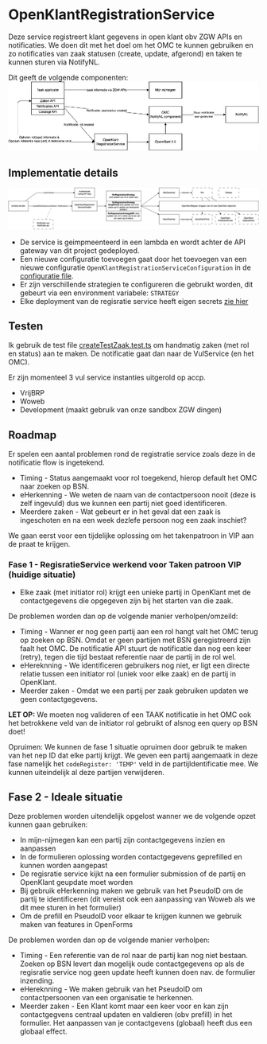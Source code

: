 # OpenKlantRegistrationService

Deze service registreert klant gegevens in open klant obv ZGW APIs en notificaties. We doen dit met het doel om het OMC te kunnen gebruiken en zo notificaties van zaak statusen (create, update, afgerond) en taken te kunnen sturen via NotifyNL.

Dit geeft de volgende componenten:
![Notificatie flow](./docs/notificaties-flow.drawio.png)


## Implementatie details
![Implementatie details](./docs/implementatie.drawio.png)

- De service is geimpmeenteerd in een lambda en wordt achter de API gateway van dit project gedeployed.
- Een nieuwe configuratie toevoegen gaat door het toevoegen van een nieuwe configuratie `OpenKlantRegistrationServiceConfiguration` in de [configuratie file](../../Configuration.ts).
- Er zijn verschillende strategien te configureren die gebruikt worden, dit gebeurt via een environment variabele: `STRATEGY`
- Elke deployment van de regisratie service heeft eigen secrets [zie hier](./OpenKlantRegistrationService.ts#55)


## Testen
Ik gebruik de test file [createTestZaak.test.ts](./Listener/test/createTestZaak.test.ts) om handmatig zaken (met rol en status) aan te maken. De notificatie gaat dan naar de VulService (en het OMC).

Er zijn momenteel 3 vul service instanties uitgerold op accp.
- VrijBRP
- Woweb
- Development (maakt gebruik van onze sandbox ZGW dingen)


## Roadmap
Er spelen een aantal problemen rond de registratie service zoals deze in de notificatie flow is ingetekend.
- Timing - Status aangemaakt voor rol toegekend, hierop default het OMC naar zoeken op BSN.
- eHerkenning - We weten de naam van de contactpersoon nooit (deze is zelf ingevuld) dus we kunnen een partij niet goed identificeren.
- Meerdere zaken - Wat gebeurt er in het geval dat een zaak is ingeschoten en na een week dezlefe persoon nog een zaak inschiet?

We gaan eerst voor een tijdelijke oplossing om het takenpatroon in VIP aan de praat te krijgen.

### Fase 1 - RegisratieService werkend voor Taken patroon VIP (huidige situatie)
- Elke zaak (met initiator rol) krijgt een unieke partij in OpenKlant met de contactgegevens die opgegeven zijn bij het starten van die zaak.

De problemen worden dan op de volgende manier verholpen/omzeild:
- Timing - Wanner er nog geen partij aan een rol hangt valt het OMC terug op zoeken op BSN. Omdat er geen partijen met BSN geregistreerd zijn faalt het OMC. De notificatie API stuurt de notificatie dan nog een keer (retry), tegen die tijd bestaat referentie naar de partij in de rol wel.
- eHereknning - We identificeren gebruikers nog niet, er ligt een directe relatie tussen een initiator rol (uniek voor elke zaak) en de partij in OpenKlant.
- Meerder zaken - Omdat we een partij per zaak gebruiken updaten we geen contactgegevens.

**LET OP:** We moeten nog valideren of een TAAK notificatie in het OMC ook het betrokkene veld van de initiator rol gebruikt of alsnog een query op BSN doet!

Opruimen: We kunnen de fase 1 situatie opruimen door gebruik te maken van het nep ID dat elke partij krijgt. We geven een partij aangemaatk in deze fase namelijk het `codeRegister: 'TEMP'` veld in de partijIdentificatie mee. We kunnen uiteindelijk al deze partijen verwijderen.

## Fase 2 - Ideale situatie
Deze problemen worden uitendelijk opgelost wanner we de volgende opzet kunnen gaan gebruiken:
- In mijn-nijmegen kan een partij zijn contactgegevens inzien en aanpassen
- In de formulieren oplossing worden contactgegevens geprefilled en kunnen worden aangepast
- De regisratie service kijkt na een formulier submission of de partij en OpenKlant geupdate moet worden
- Bij gebruik eHerkenning maken we gebruik van het PseudoID om de partij te identificeren (dit vereist ook een aanpassing van Woweb als we dit mee sturen in het formulier)
- Om de prefill en PseudoID voor elkaar te krijgen kunnen we gebruik maken van features in OpenForms


De problemen worden dan op de volgende manier verholpen:
- Timing - Een referentie van de rol naar de partij kan nog niet bestaan. Zoeken op BSN levert dan mogelijk oude contactgegevens op als de regisratie service nog geen update heeft kunnen doen nav. de formulier inzending.
- eHereknning - We maken gebruik van het PseudoID om contactpersoonen van een organisatie te herkennen.
- Meerder zaken - Een Klant komt maar een keer voor en kan zijn contactgegvens centraal updaten en valdieren (obv prefill) in het formulier. Het aanpassen van je contactgevens (globaal) heeft dus een globaal effect.
